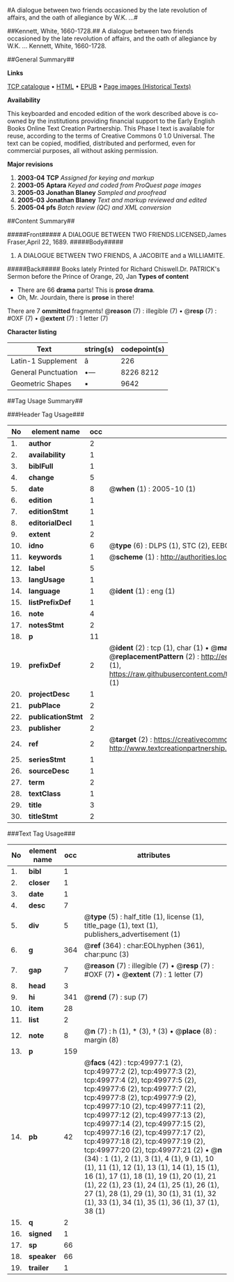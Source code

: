 #A dialogue between two friends occasioned by the late revolution of affairs, and the oath of allegiance by W.K. ...#

##Kennett, White, 1660-1728.##
A dialogue between two friends occasioned by the late revolution of affairs, and the oath of allegiance by W.K. ...
Kennett, White, 1660-1728.

##General Summary##

**Links**

[TCP catalogue](http://www.ota.ox.ac.uk/tcp/)  • 
[HTML](http://tei.it.ox.ac.uk/tcp/Texts-HTML/free/A47/A47255.html)  • 
[EPUB](http://tei.it.ox.ac.uk/tcp/Texts-EPUB/free/A47/A47255.epub) • 
[Page images (Historical Texts)](https://data.historicaltexts.jisc.ac.uk/view?pubId=eebo-11858510e&pageId=eebo-11858510e-49977-1)

**Availability**

This keyboarded and encoded edition of the
	       work described above is co-owned by the institutions
	       providing financial support to the Early English Books
	       Online Text Creation Partnership. This Phase I text is
	       available for reuse, according to the terms of Creative
	       Commons 0 1.0 Universal. The text can be copied,
	       modified, distributed and performed, even for
	       commercial purposes, all without asking permission.

**Major revisions**

1. __2003-04__ __TCP__ *Assigned for keying and markup*
1. __2003-05__ __Aptara__ *Keyed and coded from ProQuest page images*
1. __2005-03__ __Jonathan Blaney__ *Sampled and proofread*
1. __2005-03__ __Jonathan Blaney__ *Text and markup reviewed and edited*
1. __2005-04__ __pfs__ *Batch review (QC) and XML conversion*

##Content Summary##

#####Front#####
A
DIALOGUE
BETWEEN
TWO FRIENDS.LICENSED,James Fraser,April 22, 1689.
#####Body#####

1. A
DIALOGUE
BETWEEN
TWO FRIENDS,
A
JACOBITE and a WILLIAMITE.

#####Back#####
Books lately Printed for Richard Chiswell.Dr. PATRICK's Sermon before the Prince of Orange, 20, Jan 
**Types of content**

  * There are 66 **drama** parts! This is **prose drama**.
  * Oh, Mr. Jourdain, there is **prose** in there!

There are 7 **ommitted** fragments! 
 @__reason__ (7) : illegible (7)  •  @__resp__ (7) : #OXF (7)  •  @__extent__ (7) : 1 letter (7)

**Character listing**


|Text|string(s)|codepoint(s)|
|---|---|---|
|Latin-1 Supplement|â|226|
|General Punctuation|•—|8226 8212|
|Geometric Shapes|▪|9642|

##Tag Usage Summary##

###Header Tag Usage###

|No|element name|occ|attributes|
|---|---|---|---|
|1.|__author__|2||
|2.|__availability__|1||
|3.|__biblFull__|1||
|4.|__change__|5||
|5.|__date__|8| @__when__ (1) : 2005-10 (1)|
|6.|__edition__|1||
|7.|__editionStmt__|1||
|8.|__editorialDecl__|1||
|9.|__extent__|2||
|10.|__idno__|6| @__type__ (6) : DLPS (1), STC (2), EEBO-CITATION (1), OCLC (1), VID (1)|
|11.|__keywords__|1| @__scheme__ (1) : http://authorities.loc.gov/ (1)|
|12.|__label__|5||
|13.|__langUsage__|1||
|14.|__language__|1| @__ident__ (1) : eng (1)|
|15.|__listPrefixDef__|1||
|16.|__note__|4||
|17.|__notesStmt__|2||
|18.|__p__|11||
|19.|__prefixDef__|2| @__ident__ (2) : tcp (1), char (1)  •  @__matchPattern__ (2) : ([0-9\-]+):([0-9IVX]+) (1), (.+) (1)  •  @__replacementPattern__ (2) : http://eebo.chadwyck.com/downloadtiff?vid=$1&page=$2 (1), https://raw.githubusercontent.com/textcreationpartnership/Texts/master/tcpchars.xml#$1 (1)|
|20.|__projectDesc__|1||
|21.|__pubPlace__|2||
|22.|__publicationStmt__|2||
|23.|__publisher__|2||
|24.|__ref__|2| @__target__ (2) : https://creativecommons.org/publicdomain/zero/1.0/ (1), http://www.textcreationpartnership.org/docs/. (1)|
|25.|__seriesStmt__|1||
|26.|__sourceDesc__|1||
|27.|__term__|2||
|28.|__textClass__|1||
|29.|__title__|3||
|30.|__titleStmt__|2||


###Text Tag Usage###

|No|element name|occ|attributes|
|---|---|---|---|
|1.|__bibl__|1||
|2.|__closer__|1||
|3.|__date__|1||
|4.|__desc__|7||
|5.|__div__|5| @__type__ (5) : half_title (1), license (1), title_page (1), text (1), publishers_advertisement (1)|
|6.|__g__|364| @__ref__ (364) : char:EOLhyphen (361), char:punc (3)|
|7.|__gap__|7| @__reason__ (7) : illegible (7)  •  @__resp__ (7) : #OXF (7)  •  @__extent__ (7) : 1 letter (7)|
|8.|__head__|3||
|9.|__hi__|341| @__rend__ (7) : sup (7)|
|10.|__item__|28||
|11.|__list__|2||
|12.|__note__|8| @__n__ (7) : h (1), * (3), † (3)  •  @__place__ (8) : margin (8)|
|13.|__p__|159||
|14.|__pb__|42| @__facs__ (42) : tcp:49977:1 (2), tcp:49977:2 (2), tcp:49977:3 (2), tcp:49977:4 (2), tcp:49977:5 (2), tcp:49977:6 (2), tcp:49977:7 (2), tcp:49977:8 (2), tcp:49977:9 (2), tcp:49977:10 (2), tcp:49977:11 (2), tcp:49977:12 (2), tcp:49977:13 (2), tcp:49977:14 (2), tcp:49977:15 (2), tcp:49977:16 (2), tcp:49977:17 (2), tcp:49977:18 (2), tcp:49977:19 (2), tcp:49977:20 (2), tcp:49977:21 (2)  •  @__n__ (34) : 1 (1), 2 (1), 3 (1), 4 (1), 9 (1), 10 (1), 11 (1), 12 (1), 13 (1), 14 (1), 15 (1), 16 (1), 17 (1), 18 (1), 19 (1), 20 (1), 21 (1), 22 (1), 23 (1), 24 (1), 25 (1), 26 (1), 27 (1), 28 (1), 29 (1), 30 (1), 31 (1), 32 (1), 33 (1), 34 (1), 35 (1), 36 (1), 37 (1), 38 (1)|
|15.|__q__|2||
|16.|__signed__|1||
|17.|__sp__|66||
|18.|__speaker__|66||
|19.|__trailer__|1||
